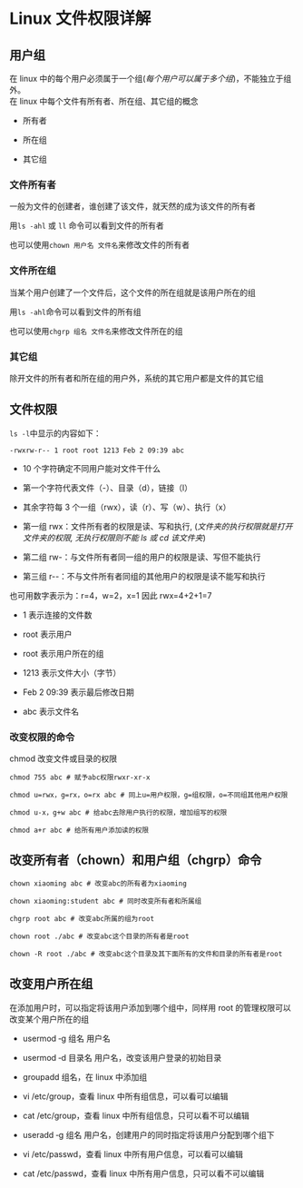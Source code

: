 # Linux 文件权限详解

## 用户组

在 linux 中的每个用户必须属于一个组(_每个用户可以属于多个组_)，不能独立于组外。  
在 linux 中每个文件有所有者、所在组、其它组的概念

- 所有者

- 所在组

- 其它组

### 文件所有者

一般为文件的创建者，谁创建了该文件，就天然的成为该文件的所有者

用`ls ‐ahl` 或 `ll` 命令可以看到文件的所有者

也可以使用`chown 用户名 文件名`来修改文件的所有者

### 文件所在组

当某个用户创建了一个文件后，这个文件的所在组就是该用户所在的组

用`ls ‐ahl`命令可以看到文件的所有组

也可以使用`chgrp 组名 文件名`来修改文件所在的组

### 其它组

除开文件的所有者和所在组的用户外，系统的其它用户都是文件的其它组

## 文件权限

`ls -l`中显示的内容如下：

    -rwxrw-r-- 1 root root 1213 Feb 2 09:39 abc

- 10 个字符确定不同用户能对文件干什么

- 第一个字符代表文件（-）、目录（d），链接（l）

- 其余字符每 3 个一组（rwx），读（r）、写（w）、执行（x）

- 第一组 rwx：文件所有者的权限是读、写和执行, (_文件夹的执行权限就是打开文件夹的权限, 无执行权限则不能 ls 或 cd 该文件夹_)

- 第二组 rw-：与文件所有者同一组的用户的权限是读、写但不能执行

- 第三组 r--：不与文件所有者同组的其他用户的权限是读不能写和执行

也可用数字表示为：r=4，w=2，x=1 因此 rwx=4+2+1=7

- 1 表示连接的文件数

- root 表示用户

- root 表示用户所在的组

- 1213 表示文件大小（字节）

- Feb 2 09:39 表示最后修改日期

- abc 表示文件名

### 改变权限的命令

chmod 改变文件或目录的权限

    chmod 755 abc # 赋予abc权限rwxr-xr-x

    chmod u=rwx，g=rx，o=rx abc # 同上u=用户权限，g=组权限，o=不同组其他用户权限

    chmod u-x，g+w abc # 给abc去除用户执行的权限，增加组写的权限

    chmod a+r abc # 给所有用户添加读的权限

## 改变所有者（chown）和用户组（chgrp）命令

    chown xiaoming abc # 改变abc的所有者为xiaoming

    chown xiaoming:student abc # 同时改变所有者和所属组

    chgrp root abc # 改变abc所属的组为root

    chown root ./abc # 改变abc这个目录的所有者是root

    chown ‐R root ./abc # 改变abc这个目录及其下面所有的文件和目录的所有者是root

## 改变用户所在组

在添加用户时，可以指定将该用户添加到哪个组中，同样用 root 的管理权限可以改变某个用户所在的组

- usermod ‐g 组名 用户名

- usermod ‐d 目录名 用户名，改变该用户登录的初始目录

- groupadd 组名，在 linux 中添加组

- vi /etc/group，查看 linux 中所有组信息，可以看可以编辑

- cat /etc/group，查看 linux 中所有组信息，只可以看不可以编辑

- useradd ‐g 组名 用户名，创建用户的同时指定将该用户分配到哪个组下

- vi /etc/passwd，查看 linux 中所有用户信息，可以看可以编辑

- cat /etc/passwd，查看 linux 中所有用户信息，只可以看不可以编辑
